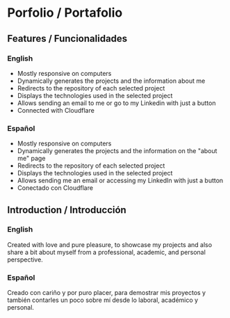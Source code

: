# Porfolio / Portafolio

## Features / Funcionalidades

### English
- Mostly responsive on computers
- Dynamically generates the projects and the information about me
- Redirects to the repository of each selected project
- Displays the technologies used in the selected project
- Allows sending an email to me or go to my Linkedin with just a button
- Connected with Cloudflare

### Español
- Mostly responsive on computers
- Dynamically generates the projects and the information on the "about me" page
- Redirects to the repository of each selected project
- Displays the technologies used in the selected project
- Allows sending me an email or accessing my LinkedIn with just a button
- Conectado con Cloudflare

## Introduction / Introducción

### English
Created with love and pure pleasure, to showcase my projects and also share a bit about myself from a professional, academic, and personal perspective.

### Español
Creado con cariño y por puro placer, para demostrar mis proyectos y también contarles un poco sobre mí desde lo laboral, académico y personal.
